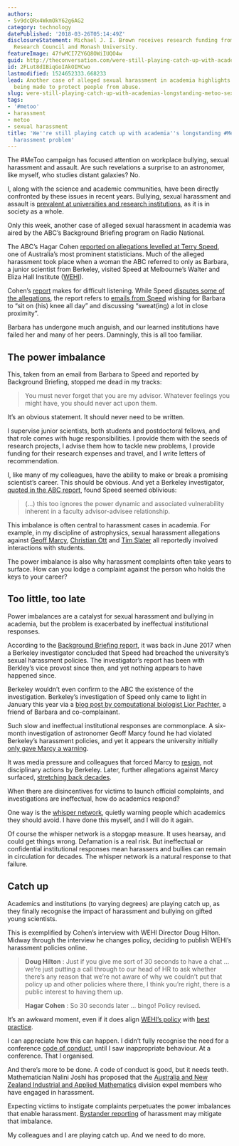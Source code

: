 ```yaml
---
authors:
- 5v9dcQRx4WkmOkY62g6AG2
category: technology
datePublished: '2018-03-26T05:14:49Z'
disclosureStatement: Michael J. I. Brown receives research funding from the Australian
  Research Council and Monash University.
featureImage: 47fwMCI7ZY6Q8OWiIUQO4w
guid: http://theconversation.com/were-still-playing-catch-up-with-academias-longstanding-metoo-sexual-harassment-problem-93852
id: 2FLut8dIBiqGoIAkOIMCwo
lastmodified: 1524652333.668233
lead: Another case of alleged sexual harassment in academia highlights the slow progress
  being made to protect people from abuse.
slug: were-still-playing-catch-up-with-academias-longstanding-metoo-sexual-harassment-problem
tags:
- '#metoo'
- harassment
- metoo
- sexual harassment
title: 'We''re still playing catch up with academia''s longstanding #MeToo sexual
  harassment problem'
---
```

The #MeToo campaign has focused attention on workplace bullying, sexual harassment and assault. Are such revelations a surprise to an astronomer, like myself, who studies distant galaxies? No. 

I, along with the science and academic communities, have been directly confronted by these issues in recent years. Bullying, sexual harassment and assault is [prevalent at universities and research institutions](https://www.humanrights.gov.au/our-work/sex-discrimination/projects/university-sexual-assault-and-sexual-harassment-project), as it is in society as a whole.


Only this week, another case of alleged sexual harassment in academia was aired by the ABC’s Background Briefing program on Radio National.

The ABC’s Hagar Cohen [reported on allegations levelled at Terry Speed](http://www.abc.net.au/radionational/programs/backgroundbriefing/harassment-in-science/9566122), one of Australia’s most prominent statisticians. Much of the alleged harassment took place when a woman the ABC referred to only as Barbara, a junior scientist from Berkeley, visited Speed at Melbourne’s Walter and Eliza Hall Institute ([WEHI](https://www.wehi.edu.au/)).

Cohen’s [report](http://www.abc.net.au/radionational/programs/backgroundbriefing/harassment-in-science/9566122) makes for difficult listening. While Speed [disputes some of the allegations](https://www.stat.berkeley.edu/users/terry/), the report refers to [emails from Speed](http://www.abc.net.au/news/2018-03-23/terry-speed-ally-of-women-in-science-accused-of-harassment/9546170) wishing for Barbara to “sit on (his) knee all day” and discussing “sweat(ing) a lot in close proximity”. 

Barbara has undergone much anguish, and our learned institutions have failed her and many of her peers. Damningly, this is all too familiar.

> [](https://twitter.com/whereisdaz/status/976925258962763776)

## The power imbalance

This, taken from an email from Barbara to Speed and reported by Background Briefing, stopped me dead in my tracks:

> You must never forget that you are my advisor. Whatever feelings you might have, you should never act upon them.

It’s an obvious statement. It should never need to be written. 

I supervise junior scientists, both students and postdoctoral fellows, and that role comes with huge responsibilities. I provide them with the seeds of research projects, I advise them how to tackle new problems, I provide funding for their research expenses and travel, and I write letters of recommendation. 

I, like many of my colleagues, have the ability to make or break a promising scientist’s career. This should be obvious. And yet a Berkeley investigator, [quoted in the ABC report](http://www.abc.net.au/radionational/programs/backgroundbriefing/harassment-in-science/9566122#transcript), found Speed seemed oblivious:

> (…) this too ignores the power dynamic and associated vulnerability inherent in a faculty advisor-advisee relationship.


This imbalance is often central to harassment cases in academia. For example, in my discipline of astrophysics, sexual harassment allegations against [Geoff Marcy](https://www.buzzfeed.com/azeenghorayshi/famous-astronomer-allegedly-sexually-harassed-students), [Christian Ott](https://www.buzzfeed.com/azeenghorayshi/ott-harassment-investigation) and [Tim Slater](https://mashable.com/2016/01/12/astronomy-professor-sexual-harassment-university-of-arizona/) all reportedly involved interactions with students. 

The power imbalance is also why harassment complaints often take years to surface. How can you lodge a complaint against the person who holds the keys to your career? 

> [](https://twitter.com/Siantravelling/status/976225083931766785)

## Too little, too late

Power imbalances are a catalyst for sexual harassment and bullying in academia, but the problem is exacerbated by ineffectual institutional responses.

According to the [Background Briefing report](http://www.abc.net.au/radionational/programs/backgroundbriefing/harassment-in-science/9566122#transcript), it was back in June 2017 when a Berkeley investigator concluded that Speed had breached the university’s sexual harassment policies. The investigator’s report has been with Berkley’s vice provost since then, and yet nothing appears to have happened since. 

Berkeley wouldn’t even confirm to the ABC the existence of the investigation. Berkeley’s investigation of Speed only came to light in January this year via a [blog post by computational biologist Lior Pachter](https://liorpachter.wordpress.com/2018/01/17/terry-speed-a-male-feminist/), a friend of Barbara and co-complainant.

> [](https://twitter.com/SciBry/status/976894058877644805)

Such slow and ineffectual institutional responses are commonplace. A six-month investigation of astronomer Geoff Marcy found he had violated Berkeley’s harassment policies, and yet it appears the university initially [only gave Marcy a warning](https://www.buzzfeed.com/azeenghorayshi/famous-astronomer-allegedly-sexually-harassed-students).

It was media pressure and colleagues that forced Marcy to [resign](https://www.nature.com/news/berkeley-astronomer-in-sexual-harassment-case-to-resign-1.18582), not disciplinary actions by Berkeley. Later, further allegations against Marcy surfaced, [stretching back decades](https://www.buzzfeed.com/azeenghorayshi/geoff-marcy-at-sfsu).

When there are disincentives for victims to launch official complaints, and investigations are ineffectual, how do academics respond?

One way is the [whisper network](http://womeninastronomy.blogspot.com.au/2015/11/its-not-just-marcy-and-grapevine-wont.html), quietly warning people which academics they should avoid. I have done this myself, and I will do it again.

Of course the whisper network is a stopgap measure. It uses hearsay, and could get things wrong. Defamation is a real risk. But ineffectual or confidential institutional responses mean harassers and bullies can remain in circulation for decades. The whisper network is a natural response to that failure.

## Catch up

Academics and institutions (to varying degrees) are playing catch up, as they finally recognise the impact of harassment and bullying on gifted young scientists. 

This is exemplified by Cohen’s interview with WEHI Director Doug Hilton. Midway through the interview he changes policy, deciding to publish WEHI’s harassment policies online.

> **Doug Hilton** : Just if you give me sort of 30 seconds to have a chat … we’re just putting a call through to our head of HR to ask whether there’s any reason that we’re not aware of why we couldn’t put that policy up and other policies where there, I think you’re right, there is a public interest to having them up.
> 
> **Hagar Cohen** : So 30 seconds later … bingo! Policy revised.

It’s an awkward moment, even if it does align [WEHI’s policy](https://www.wehi.edu.au/sites/default/files/files/Appropriate-Workplace-Behaviour-Policy.pdf) with [best practice](https://www.humanrights.gov.au/sites/default/files/document/publication/AHRC_2017_ChangeTheCourse_UniversityReport.pdf). 

> [](https://twitter.com/WEHI_research/status/955670406035156992)

I can appreciate how this can happen. I didn’t fully recognise the need for a conference [code of conduct](https://github.com/apontzen/london_cc/blob/master/codeofconduct.md), until I saw inappropriate behaviour. At a conference. That I organised. 

And there’s more to be done. A code of conduct is good, but it needs teeth. Mathematician Nalini Joshi has proposed that the [Australia and New Zealand Industrial and Applied Mathematics](http://www.anziam.org.au/) division expel members who have engaged in harassment.

Expecting victims to instigate complaints perpetuates the power imbalances that enable harassment. [Bystander reporting](https://www.humanrights.gov.au/publications/part-6-towards-prevention-framework) of harassment may mitigate that imbalance.

My colleagues and I are playing catch up. And we need to do more.